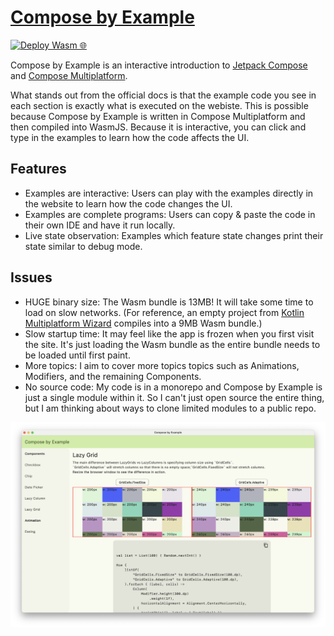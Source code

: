 # [Compose by Example](https://tofudrivendev.github.io/compose-by-example/)

[![Deploy Wasm 🌐 ](https://github.com/TofuDrivenDev/compose-by-example/actions/workflows/deploy.yml/badge.svg)](https://github.com/TofuDrivenDev/bank-of-canada-forex/actions/workflows/deploy.yml)

Compose by Example is an interactive introduction to [Jetpack Compose](https://developer.android.com/develop/ui/compose/components) and [Compose Multiplatform](https://www.jetbrains.com/help/kotlin-multiplatform-dev/).

What stands out from the official docs is that the example code you see in each section is exactly what is executed on the webiste.
This is possible because Compose by Example is written in Compose Multiplatform and then compiled into WasmJS.
Because it is interactive, you can click and type in the examples to learn how the code affects the UI.

## Features

- Examples are interactive: Users can play with the examples directly in the website to learn how the code changes the UI.
- Examples are complete programs: Users can copy & paste the code in their own IDE and have it run locally.
- Live state observation: Examples which feature state changes print their state similar to debug mode.

## Issues

- HUGE binary size: The Wasm bundle is 13MB! It will take some time to load on slow networks. (For reference, an empty project from [Kotlin Multiplatform Wizard](https://kmp.jetbrains.com/) compiles into a 9MB Wasm bundle.)
- Slow startup time: It may feel like the app is frozen when you first visit the site. It's just loading the Wasm bundle as the entire bundle needs to be loaded until first paint.
- More topics: I aim to cover more topics topics such as Animations, Modifiers, and the remaining Components.
- No source code: My code is in a monorepo and Compose by Example is just a single module within it. So I can't just open source the entire thing, but I am thinking about ways to clone limited modules to a public repo.

<img width="912" alt="demo" src="https://raw.githubusercontent.com/TofuDrivenDev/compose-by-example/refs/heads/main/doc/demo.png" />

